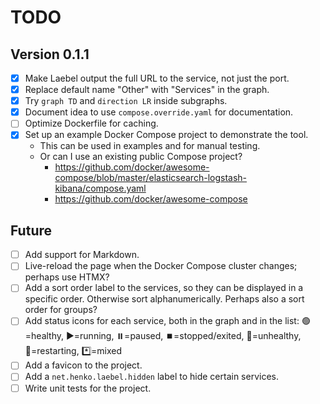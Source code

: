 # TODO

## Version 0.1.1

- [x] Make Laebel output the full URL to the service, not just the port.
- [x] Replace default name "Other" with "Services" in the graph.
- [x] Try `graph TD` and `direction LR` inside subgraphs.
- [x] Document idea to use `compose.override.yaml` for documentation.
- [ ] Optimize Dockerfile for caching.
- [x] Set up an example Docker Compose project to demonstrate the tool.
  - This can be used in examples and for manual testing.
  - Or can I use an existing public Compose project?
    - https://github.com/docker/awesome-compose/blob/master/elasticsearch-logstash-kibana/compose.yaml
    - https://github.com/docker/awesome-compose

## Future

- [ ] Add support for Markdown.
- [ ] Live-reload the page when the Docker Compose cluster changes; perhaps use HTMX?
- [ ] Add a sort order label to the services, so they can be displayed in a specific order. Otherwise sort alphanumerically. Perhaps also a sort order for groups?
- [ ] Add status icons for each service, both in the graph and in the list:
  🟢=healthy, ▶️=running, ⏸️=paused, ⏹️=stopped/exited, 🚫=unhealthy, 🔄=restarting, *️⃣=mixed
- [ ] Add a favicon to the project.
- [ ] Add a `net.henko.laebel.hidden` label to hide certain services.
- [ ] Write unit tests for the project.
